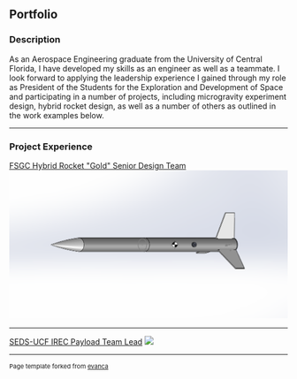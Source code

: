 ## Portfolio
### Description
As an Aerospace Engineering graduate from the University of Central Florida, I have developed my skills as an engineer as well as a teammate. I look forward to applying the leadership experience I gained through my role as President of the Students for the Exploration and Development of Space and participating in a number of projects, including microgravity experiment design, hybrid rocket design, as well as a number of others as outlined in the work examples below.


---

### Project Experience 

[FSGC Hybrid Rocket "Gold" Senior Design Team](/senior_design_fsgc)
<img src="images/full_system.png?raw=true"/>

---
[SEDS-UCF IREC Payload Team Lead](/seds_ucf_irec_payload_teamlead)
<img src="images/payload_team.JPG?raw=true"/>

---
<p style="font-size:11px">Page template forked from <a href="https://github.com/evanca/quick-portfolio">evanca</a></p>
<!-- Remove above link if you don't want to attibute -->

